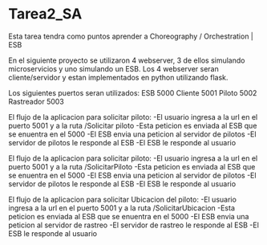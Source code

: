 # Tarea2_SA
Esta tarea tendra como puntos aprender a Choreography / Orchestration | ESB

En el siguiente proyecto se utilizaron 4 webserver, 3 de ellos simulando microservicios y uno simulando un ESB. Los 4 webserver seran cliente/servidor y estan implementados en python utilizando flask.

Los siguientes puertos seran utilizados:
ESB 5000
Cliente 5001
Piloto 5002
Rastreador 5003

El flujo de la aplicacion para solicitar piloto:
-El usuario ingresa a la url en el puerto 5001 y a la ruta /Solicitar piloto
-Esta peticion es enviada al ESB que se enuentra en el 5000 
-El ESB envia una peticion al servidor de pilotos
-El servidor de pilotos le responde al ESB
-El ESB le responde al usuario

El flujo de la aplicacion para solicitar piloto:
-El usuario ingresa a la url en el puerto 5001 y a la ruta /SolicitarPiloto
-Esta peticion es enviada al ESB que se enuentra en el 5000 
-El ESB envia una peticion al servidor de pilotos
-El servidor de pilotos le responde al ESB
-El ESB le responde al usuario

El flujo de la aplicacion para solicitar Ubicacion del piloto:
-El usuario ingresa a la url en el puerto 5001 y a la ruta /SolicitarUbicacion
-Esta peticion es enviada al ESB que se enuentra en el 5000 
-El ESB envia una peticion al servidor de rastreo
-El servidor de rastreo le responde al ESB
-El ESB le responde al usuario